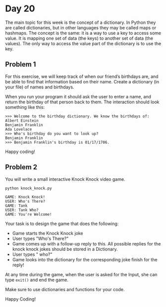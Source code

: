 # Day 20

The main topic for this week is the concept of a dictionary. 
In Python they are called dictionaries, but in other languages they may be called maps or hashmaps. 
The concept is the same: it is a way to use a key to access some value. 
It is mapping one set of data (the keys) to another set of data (the values).
The only way to access the value part of the dictionary is to use the key.

## Problem 1

For this exercise, we will keep track of when our friend’s birthdays are, and be able to find that information 
based on their name. Create a dictionary (in your file) of names and birthdays.

When you run your program it should ask the user to enter a name, and return the birthday of that person back to them. 
The interaction should look something like this:

```
>>> Welcome to the birthday dictionary. We know the birthdays of:
Albert Einstein
Benjamin Franklin
Ada Lovelace
>>> Who's birthday do you want to look up?
Benjamin Franklin
>>> Benjamin Franklin's birthday is 01/17/1706.
```

Happy coding!

## Problem 2

You will write a small interactive Knock Knock video game.

```
python knock_knock.py

GAME: Knock Knock!
USER: Who's There?
GAME: Tank
USER: Tank Who?
GAME: You're Welcome!
```

Your task is to design the game that does the following:

- Game starts the Knock Knock joke
- User types "Who's There?"
- Game comes up with a follow-up reply to this. All possible replies for the knock knock jokes should be stored in a Dictionary.
- User types "<reply> who?"
- Game looks into the dictionary for the corresponding joke finish for the reply!
  
At any time during the game, when the user is asked for the Input, she can type `exit()` and end the game.

Make sure to use dictionaries and functions for your code.
  
Happy Coding!
